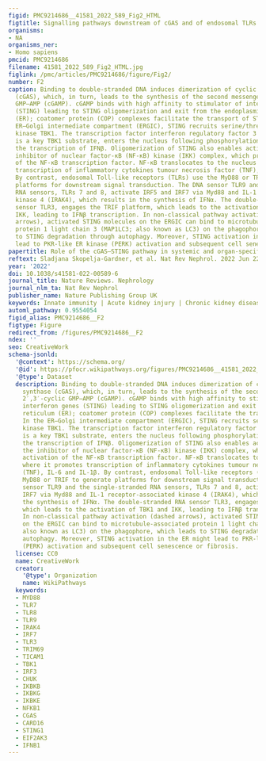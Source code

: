 ```yaml
---
figid: PMC9214686__41581_2022_589_Fig2_HTML
figtitle: Signalling pathways downstream of cGAS and of endosomal TLRs
organisms:
- NA
organisms_ner:
- Homo sapiens
pmcid: PMC9214686
filename: 41581_2022_589_Fig2_HTML.jpg
figlink: /pmc/articles/PMC9214686/figure/Fig2/
number: F2
caption: Binding to double-stranded DNA induces dimerization of cyclic GMP–AMP synthase
  (cGAS), which, in turn, leads to the synthesis of the second messenger 2′,3′-cyclic
  GMP–AMP (cGAMP). cGAMP binds with high affinity to stimulator of interferon genes
  (STING) leading to STING oligomerization and exit from the endoplasmic reticulum
  (ER); coatomer protein (COP) complexes facilitate the transport of STING. In the
  ER–Golgi intermediate compartment (ERGIC), STING recruits serine/threonine-protein
  kinase TBK1. The transcription factor interferon regulatory factor 3 (IRF3), which
  is a key TBK1 substrate, enters the nucleus following phosphorylation and promotes
  the transcription of IFNβ. Oligomerization of STING also enables activation of the
  inhibitor of nuclear factor-κB (NF-κB) kinase (IKK) complex, which promotes activation
  of the NF-κB transcription factor. NF-κB translocates to the nucleus where it promotes
  transcription of inflammatory cytokines tumour necrosis factor (TNF), IL-6 and IL-1β.
  By contrast, endosomal Toll-like receptors (TLRs) use the MyD88 or TRIF to generate
  platforms for downstream signal transduction. The DNA sensor TLR9 and the single-stranded
  RNA sensors, TLRs 7 and 8, activate IRF5 and IRF7 via Myd88 and IL-1 receptor-associated
  kinase 4 (IRAK4), which results in the synthesis of IFNα. The double-stranded RNA
  sensor TLR3, engages the TRIF platform, which leads to the activation of TBK1 and
  IKK, leading to IFNβ transcription. In non-classical pathway activation (dashed
  arrows), activated STING molecules on the ERGIC can bind to microtubule-associated
  protein 1 light chain 3 (MAP1LC3; also known as LC3) on the phagophore, which leads
  to STING degradation through autophagy. Moreover, STING activation in the ER might
  lead to PKR-like ER kinase (PERK) activation and subsequent cell senescence or fibrosis.
papertitle: Role of the cGAS–STING pathway in systemic and organ-specific diseases.
reftext: Sladjana Skopelja-Gardner, et al. Nat Rev Nephrol. 2022 Jun 22 ;18(9):558-572.
year: '2022'
doi: 10.1038/s41581-022-00589-6
journal_title: Nature Reviews. Nephrology
journal_nlm_ta: Nat Rev Nephrol
publisher_name: Nature Publishing Group UK
keywords: Innate immunity | Acute kidney injury | Chronic kidney disease | Autoimmunity
automl_pathway: 0.9554054
figid_alias: PMC9214686__F2
figtype: Figure
redirect_from: /figures/PMC9214686__F2
ndex: ''
seo: CreativeWork
schema-jsonld:
  '@context': https://schema.org/
  '@id': https://pfocr.wikipathways.org/figures/PMC9214686__41581_2022_589_Fig2_HTML.html
  '@type': Dataset
  description: Binding to double-stranded DNA induces dimerization of cyclic GMP–AMP
    synthase (cGAS), which, in turn, leads to the synthesis of the second messenger
    2′,3′-cyclic GMP–AMP (cGAMP). cGAMP binds with high affinity to stimulator of
    interferon genes (STING) leading to STING oligomerization and exit from the endoplasmic
    reticulum (ER); coatomer protein (COP) complexes facilitate the transport of STING.
    In the ER–Golgi intermediate compartment (ERGIC), STING recruits serine/threonine-protein
    kinase TBK1. The transcription factor interferon regulatory factor 3 (IRF3), which
    is a key TBK1 substrate, enters the nucleus following phosphorylation and promotes
    the transcription of IFNβ. Oligomerization of STING also enables activation of
    the inhibitor of nuclear factor-κB (NF-κB) kinase (IKK) complex, which promotes
    activation of the NF-κB transcription factor. NF-κB translocates to the nucleus
    where it promotes transcription of inflammatory cytokines tumour necrosis factor
    (TNF), IL-6 and IL-1β. By contrast, endosomal Toll-like receptors (TLRs) use the
    MyD88 or TRIF to generate platforms for downstream signal transduction. The DNA
    sensor TLR9 and the single-stranded RNA sensors, TLRs 7 and 8, activate IRF5 and
    IRF7 via Myd88 and IL-1 receptor-associated kinase 4 (IRAK4), which results in
    the synthesis of IFNα. The double-stranded RNA sensor TLR3, engages the TRIF platform,
    which leads to the activation of TBK1 and IKK, leading to IFNβ transcription.
    In non-classical pathway activation (dashed arrows), activated STING molecules
    on the ERGIC can bind to microtubule-associated protein 1 light chain 3 (MAP1LC3;
    also known as LC3) on the phagophore, which leads to STING degradation through
    autophagy. Moreover, STING activation in the ER might lead to PKR-like ER kinase
    (PERK) activation and subsequent cell senescence or fibrosis.
  license: CC0
  name: CreativeWork
  creator:
    '@type': Organization
    name: WikiPathways
  keywords:
  - MYD88
  - TLR7
  - TLR8
  - TLR9
  - IRAK4
  - IRF7
  - TLR3
  - TRIM69
  - TICAM1
  - TBK1
  - IRF3
  - CHUK
  - IKBKB
  - IKBKG
  - IKBKE
  - NFKB1
  - CGAS
  - CARD16
  - STING1
  - EIF2AK3
  - IFNB1
---
```

